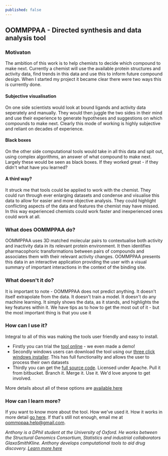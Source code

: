 ```yaml
---
published: false
---
```


## OOMMPPAA - Directed synthesis and data analysis tool

### Motivaton
The ambition of this work is to help chemists to decide which compound to make next. Currently a chemist will use the available protein structures and activity data, find trends in this data and use this to inform future compound design. When I started my project it became clear there were two ways this is currently done.

#### Subjective visualisation
On one side scientists would look at bound ligands and activity data seperately and manually. They would then juggle the two sides in their mind and use their experience to generate hypotheses and suggestions on which compounds to make next. Clearly this mode of working is highly subjective and reliant on decades of experience.
#### Black boxes
On the other side computational tools would take in all this data and spit out, using complex algorithms, an answer of what compound to make next. Largely these would be seen as black boxes. If they worked great - if they didn't what have you learned? 
#### A third way?
It struck me that tools could be applied to work with the chemist. They could run through ever enlarging datasets and condense and visualise this data to allow for easier and more objective analysis. They could highlight conflicting aspects of the data and features the chemist may have missed. In this way experienced chemists could work faster and inexperienced ones could work at all.
### What does OOMMPPAA do?
OOMMPPAA uses 3D matched molecular pairs to contextualise both activity and inactivity data in its relevant protein environment. It then identifies pharmacophoric transformations between pairs of compounds and associates them with their relevant activity changes. OOMMPPAA presents this data in an interactive application providing the user with a visual summary of important interactions in the context of the binding site. 
### What doesn't it do?
It is important to note - OOMMPPAA does not predict anything. It doesn't itself extrapolate from the data. It doesn't train a model. It doesn't do any machine learning. It simply shows the data, as it stands, and highlights the key features within it. We have tips as to how to get the most out of it - but the most important thing is that you use it
### How can I use it?
Integral to all of this was making the tools user friendly and easy to install.
- Firstly you can trial the [tool online](http://oommppaa.sgc.ox.ac.uk/OOMMPPAA/) - we even made a demo!
- Secondly windows users can download the tool using our [three click windows installer](https://bitbucket.org/abradley/oommppaa/downloads/Setup.exe). This has full functionality and allows the user to process their own datasets
- Thirdly you can get the [full source code](https://bitbucket.org/abradley/oommppaa/src). Licensed under Apache. Pull it  from bitbucket. Branch it. Merge it. Use it. We'd love anyone to get involved.

More details about all of these options are [available here](https://bitbucket.org/abradley/oommppaa/wiki/Home)

### How can I learn more?
If you want to know more about the tool. How we've used it. How it works in more detail [go here](http://pubs.acs.org/doi/pdfplus/10.1021/ci500245d). If that's still not enough, email me at oommppaa.help@gmail.com. 

_Anthony is a DPhil student at the University of Oxford. He works between the Structural Genomics Consortium, Statistics and industrial collaborators GlaxoSmithKline. Anthony develops computational tools to aid drug discovery. [Learn more here](http://www.dtc.ox.ac.uk/people/11/bradley/)_